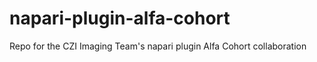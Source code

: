 # napari-plugin-alfa-cohort
Repo for the CZI Imaging Team's napari plugin Alfa Cohort collaboration
